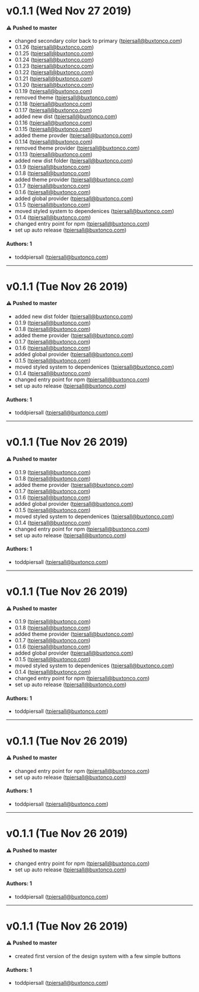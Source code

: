 # v0.1.1 (Wed Nov 27 2019)

#### ⚠️  Pushed to master

- changed secondary color back to primary  (tpiersall@buxtonco.com)
- 0.1.26  (tpiersall@buxtonco.com)
- 0.1.25  (tpiersall@buxtonco.com)
- 0.1.24  (tpiersall@buxtonco.com)
- 0.1.23  (tpiersall@buxtonco.com)
- 0.1.22  (tpiersall@buxtonco.com)
- 0.1.21  (tpiersall@buxtonco.com)
- 0.1.20  (tpiersall@buxtonco.com)
- 0.1.19  (tpiersall@buxtonco.com)
- removed theme  (tpiersall@buxtonco.com)
- 0.1.18  (tpiersall@buxtonco.com)
- 0.1.17  (tpiersall@buxtonco.com)
- added new dist  (tpiersall@buxtonco.com)
- 0.1.16  (tpiersall@buxtonco.com)
- 0.1.15  (tpiersall@buxtonco.com)
- added theme provder  (tpiersall@buxtonco.com)
- 0.1.14  (tpiersall@buxtonco.com)
- removed theme provider  (tpiersall@buxtonco.com)
- 0.1.13  (tpiersall@buxtonco.com)
- added new dist folder  (tpiersall@buxtonco.com)
- 0.1.9  (tpiersall@buxtonco.com)
- 0.1.8  (tpiersall@buxtonco.com)
- added theme provider  (tpiersall@buxtonco.com)
- 0.1.7  (tpiersall@buxtonco.com)
- 0.1.6  (tpiersall@buxtonco.com)
- added global provider  (tpiersall@buxtonco.com)
- 0.1.5  (tpiersall@buxtonco.com)
- moved styled system to dependenices  (tpiersall@buxtonco.com)
- 0.1.4  (tpiersall@buxtonco.com)
- changed entry point for npm  (tpiersall@buxtonco.com)
- set up auto release  (tpiersall@buxtonco.com)

#### Authors: 1

- toddpiersall (tpiersall@buxtonco.com)

---

# v0.1.1 (Tue Nov 26 2019)

#### ⚠️  Pushed to master

- added new dist folder  (tpiersall@buxtonco.com)
- 0.1.9  (tpiersall@buxtonco.com)
- 0.1.8  (tpiersall@buxtonco.com)
- added theme provider  (tpiersall@buxtonco.com)
- 0.1.7  (tpiersall@buxtonco.com)
- 0.1.6  (tpiersall@buxtonco.com)
- added global provider  (tpiersall@buxtonco.com)
- 0.1.5  (tpiersall@buxtonco.com)
- moved styled system to dependenices  (tpiersall@buxtonco.com)
- 0.1.4  (tpiersall@buxtonco.com)
- changed entry point for npm  (tpiersall@buxtonco.com)
- set up auto release  (tpiersall@buxtonco.com)

#### Authors: 1

- toddpiersall (tpiersall@buxtonco.com)

---

# v0.1.1 (Tue Nov 26 2019)

#### ⚠️  Pushed to master

- 0.1.9  (tpiersall@buxtonco.com)
- 0.1.8  (tpiersall@buxtonco.com)
- added theme provider  (tpiersall@buxtonco.com)
- 0.1.7  (tpiersall@buxtonco.com)
- 0.1.6  (tpiersall@buxtonco.com)
- added global provider  (tpiersall@buxtonco.com)
- 0.1.5  (tpiersall@buxtonco.com)
- moved styled system to dependenices  (tpiersall@buxtonco.com)
- 0.1.4  (tpiersall@buxtonco.com)
- changed entry point for npm  (tpiersall@buxtonco.com)
- set up auto release  (tpiersall@buxtonco.com)

#### Authors: 1

- toddpiersall (tpiersall@buxtonco.com)

---

# v0.1.1 (Tue Nov 26 2019)

#### ⚠️  Pushed to master

- 0.1.9  (tpiersall@buxtonco.com)
- 0.1.8  (tpiersall@buxtonco.com)
- added theme provider  (tpiersall@buxtonco.com)
- 0.1.7  (tpiersall@buxtonco.com)
- 0.1.6  (tpiersall@buxtonco.com)
- added global provider  (tpiersall@buxtonco.com)
- 0.1.5  (tpiersall@buxtonco.com)
- moved styled system to dependenices  (tpiersall@buxtonco.com)
- 0.1.4  (tpiersall@buxtonco.com)
- changed entry point for npm  (tpiersall@buxtonco.com)
- set up auto release  (tpiersall@buxtonco.com)

#### Authors: 1

- toddpiersall (tpiersall@buxtonco.com)

---

# v0.1.1 (Tue Nov 26 2019)

#### ⚠️  Pushed to master

- changed entry point for npm  (tpiersall@buxtonco.com)
- set up auto release  (tpiersall@buxtonco.com)

#### Authors: 1

- toddpiersall (tpiersall@buxtonco.com)

---

# v0.1.1 (Tue Nov 26 2019)

#### ⚠️  Pushed to master

- changed entry point for npm  (tpiersall@buxtonco.com)
- set up auto release  (tpiersall@buxtonco.com)

#### Authors: 1

- toddpiersall (tpiersall@buxtonco.com)

---

# v0.1.1 (Tue Nov 26 2019)

#### ⚠️  Pushed to master

- created first version of the design system with a few simple buttons


#### Authors: 1

- toddpiersall (tpiersall@buxtonco.com)